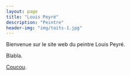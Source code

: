 ```yaml
---
layout: page
title: "Louis Peyré"
description: "Peintre"
header-img: "img/toits-1.jpg"
---
```


Bienvenue sur le site web du peintre Louis Peyré.

Blabla.

[Coucou](www.google.com).
